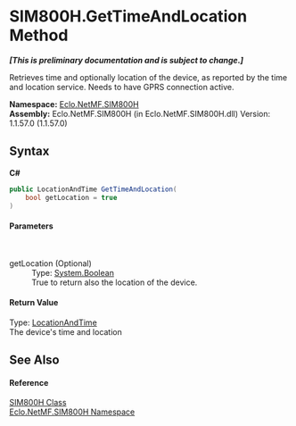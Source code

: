 # SIM800H.GetTimeAndLocation Method 
 _**\[This is preliminary documentation and is subject to change.\]**_

Retrieves time and optionally location of the device, as reported by the time and location service. Needs to have GPRS connection active.

**Namespace:**&nbsp;<a href="N_Eclo_NetMF_SIM800H">Eclo.NetMF.SIM800H</a><br />**Assembly:**&nbsp;Eclo.NetMF.SIM800H (in Eclo.NetMF.SIM800H.dll) Version: 1.1.57.0 (1.1.57.0)

## Syntax

**C#**<br />
``` C#
public LocationAndTime GetTimeAndLocation(
	bool getLocation = true
)
```


#### Parameters
&nbsp;<dl><dt>getLocation (Optional)</dt><dd>Type: <a href="http://msdn2.microsoft.com/en-us/library/a28wyd50" target="_blank">System.Boolean</a><br />True to return also the location of the device.</dd></dl>

#### Return Value
Type: <a href="T_Eclo_NetMF_SIM800H_LocationAndTime">LocationAndTime</a><br />The device's time and location

## See Also


#### Reference
<a href="T_Eclo_NetMF_SIM800H_SIM800H">SIM800H Class</a><br /><a href="N_Eclo_NetMF_SIM800H">Eclo.NetMF.SIM800H Namespace</a><br />